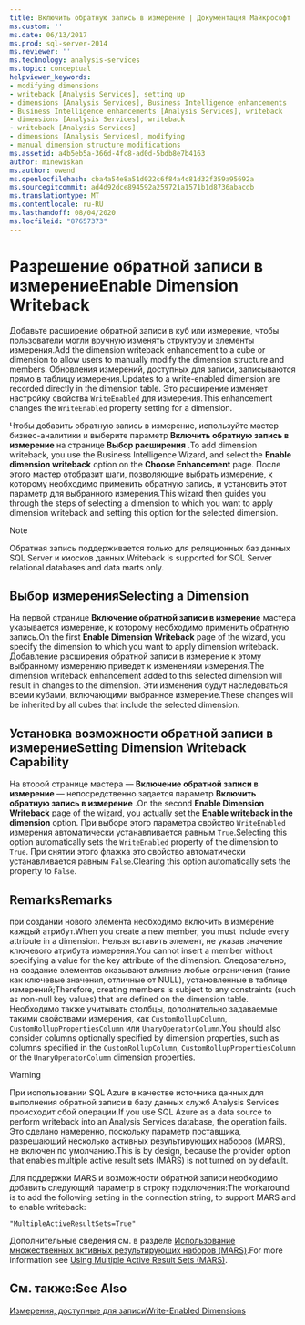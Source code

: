 ```yaml
---
title: Включить обратную запись в измерение | Документация Майкрософт
ms.custom: ''
ms.date: 06/13/2017
ms.prod: sql-server-2014
ms.reviewer: ''
ms.technology: analysis-services
ms.topic: conceptual
helpviewer_keywords:
- modifying dimensions
- writeback [Analysis Services], setting up
- dimensions [Analysis Services], Business Intelligence enhancements
- Business Intelligence enhancements [Analysis Services], writeback
- dimensions [Analysis Services], writeback
- writeback [Analysis Services]
- dimensions [Analysis Services], modifying
- manual dimension structure modifications
ms.assetid: a4b5eb5a-366d-4fc8-ad0d-5bdb8e7b4163
author: minewiskan
ms.author: owend
ms.openlocfilehash: cba4a54e8a51d022c6f84a4c81d32f359a95692a
ms.sourcegitcommit: ad4d92dce894592a259721a1571b1d8736abacdb
ms.translationtype: MT
ms.contentlocale: ru-RU
ms.lasthandoff: 08/04/2020
ms.locfileid: "87657373"
---
```

# <a name="enable-dimension-writeback"></a><span data-ttu-id="fd376-102">Разрешение обратной записи в измерение</span><span class="sxs-lookup"><span data-stu-id="fd376-102">Enable Dimension Writeback</span></span>
  <span data-ttu-id="fd376-103">Добавьте расширение обратной записи в куб или измерение, чтобы пользователи могли вручную изменять структуру и элементы измерения.</span><span class="sxs-lookup"><span data-stu-id="fd376-103">Add the dimension writeback enhancement to a cube or dimension to allow users to manually modify the dimension structure and members.</span></span> <span data-ttu-id="fd376-104">Обновления измерений, доступных для записи, записываются прямо в таблицу измерения.</span><span class="sxs-lookup"><span data-stu-id="fd376-104">Updates to a write-enabled dimension are recorded directly in the dimension table.</span></span> <span data-ttu-id="fd376-105">Это расширение изменяет настройку свойства `WriteEnabled` для измерения.</span><span class="sxs-lookup"><span data-stu-id="fd376-105">This enhancement changes the `WriteEnabled` property setting for a dimension.</span></span>  
  
 <span data-ttu-id="fd376-106">Чтобы добавить обратную запись в измерение, используйте мастер бизнес-аналитики и выберите параметр **Включить обратную запись в измерение** на странице **Выбор расширения** .</span><span class="sxs-lookup"><span data-stu-id="fd376-106">To add dimension writeback, you use the Business Intelligence Wizard, and select the **Enable dimension writeback** option on the **Choose Enhancement** page.</span></span> <span data-ttu-id="fd376-107">После этого мастер отобразит шаги, позволяющие выбрать измерение, к которому необходимо применить обратную запись, и установить этот параметр для выбранного измерения.</span><span class="sxs-lookup"><span data-stu-id="fd376-107">This wizard then guides you through the steps of selecting a dimension to which you want to apply dimension writeback and setting this option for the selected dimension.</span></span>  
  
> [!NOTE]  
>  <span data-ttu-id="fd376-108">Обратная запись поддерживается только для реляционных баз данных SQL Server и киосков данных.</span><span class="sxs-lookup"><span data-stu-id="fd376-108">Writeback is supported for SQL Server relational databases and data marts only.</span></span>  
  
## <a name="selecting-a-dimension"></a><span data-ttu-id="fd376-109">Выбор измерения</span><span class="sxs-lookup"><span data-stu-id="fd376-109">Selecting a Dimension</span></span>  
 <span data-ttu-id="fd376-110">На первой странице **Включение обратной записи в измерение** мастера указывается измерение, к которому необходимо применить обратную запись.</span><span class="sxs-lookup"><span data-stu-id="fd376-110">On the first **Enable Dimension Writeback** page of the wizard, you specify the dimension to which you want to apply dimension writeback.</span></span> <span data-ttu-id="fd376-111">Добавление расширения обратной записи в измерение к этому выбранному измерению приведет к изменениям измерения.</span><span class="sxs-lookup"><span data-stu-id="fd376-111">The dimension writeback enhancement added to this selected dimension will result in changes to the dimension.</span></span> <span data-ttu-id="fd376-112">Эти изменения будут наследоваться всеми кубами, включающими выбранное измерение.</span><span class="sxs-lookup"><span data-stu-id="fd376-112">These changes will be inherited by all cubes that include the selected dimension.</span></span>  
  
## <a name="setting-dimension-writeback-capability"></a><span data-ttu-id="fd376-113">Установка возможности обратной записи в измерение</span><span class="sxs-lookup"><span data-stu-id="fd376-113">Setting Dimension Writeback Capability</span></span>  
 <span data-ttu-id="fd376-114">На второй странице мастера — **Включение обратной записи в измерение** — непосредственно задается параметр **Включить обратную запись в измерение** .</span><span class="sxs-lookup"><span data-stu-id="fd376-114">On the second **Enable Dimension Writeback** page of the wizard, you actually set the **Enable writeback in the dimension** option.</span></span> <span data-ttu-id="fd376-115">При выборе этого параметра свойство `WriteEnabled` измерения автоматически устанавливается равным `True`.</span><span class="sxs-lookup"><span data-stu-id="fd376-115">Selecting this option automatically sets the `WriteEnabled` property of the dimension to `True`.</span></span> <span data-ttu-id="fd376-116">При снятии этого флажка это свойство автоматически устанавливается равным `False`.</span><span class="sxs-lookup"><span data-stu-id="fd376-116">Clearing this option automatically sets the property to `False`.</span></span>  
  
## <a name="remarks"></a><span data-ttu-id="fd376-117">Remarks</span><span class="sxs-lookup"><span data-stu-id="fd376-117">Remarks</span></span>  
 <span data-ttu-id="fd376-118">при создании нового элемента необходимо включить в измерение каждый атрибут.</span><span class="sxs-lookup"><span data-stu-id="fd376-118">When you create a new member, you must include every attribute in a dimension.</span></span> <span data-ttu-id="fd376-119">Нельзя вставить элемент, не указав значение ключевого атрибута измерения.</span><span class="sxs-lookup"><span data-stu-id="fd376-119">You cannot insert a member without specifying a value for the key attribute of the dimension.</span></span> <span data-ttu-id="fd376-120">Следовательно, на создание элементов оказывают влияние любые ограничения (такие как ключевые значения, отличные от NULL), установленные в таблице измерений;</span><span class="sxs-lookup"><span data-stu-id="fd376-120">Therefore, creating members is subject to any constraints (such as non-null key values) that are defined on the dimension table.</span></span> <span data-ttu-id="fd376-121">Необходимо также учитывать столбцы, дополнительно задаваемые такими свойствами измерения, как `CustomRollupColumn`, `CustomRollupPropertiesColumn` или `UnaryOperatorColumn`.</span><span class="sxs-lookup"><span data-stu-id="fd376-121">You should also consider columns optionally specified by dimension properties, such as columns specified in the `CustomRollupColumn`, `CustomRollupPropertiesColumn` or the `UnaryOperatorColumn` dimension properties.</span></span>  
  
> [!WARNING]  
>  <span data-ttu-id="fd376-122">При использовании SQL Azure в качестве источника данных для выполнения обратной записи в базу данных служб Analysis Services происходит сбой операции.</span><span class="sxs-lookup"><span data-stu-id="fd376-122">If you use SQL Azure as a data source to perform writeback into an Analysis Services database, the operation fails.</span></span> <span data-ttu-id="fd376-123">Это сделано намеренно, поскольку параметр поставщика, разрешающий несколько активных результирующих наборов (MARS), не включен по умолчанию.</span><span class="sxs-lookup"><span data-stu-id="fd376-123">This is by design, because the provider option that enables multiple active result sets (MARS) is not turned on by default.</span></span>  
>   
>  <span data-ttu-id="fd376-124">Для поддержки MARS и возможности обратной записи необходимо добавить следующий параметр в строку подключения:</span><span class="sxs-lookup"><span data-stu-id="fd376-124">The workaround is to add the following setting in the connection string, to support MARS and to enable writeback:</span></span>  
>   
>  `"MultipleActiveResultSets=True"`  
>   
>  <span data-ttu-id="fd376-125">Дополнительные сведения см. в разделе [Использование множественных активных результирующих наборов (MARS)](../../relational-databases/native-client/features/using-multiple-active-result-sets-mars.md).</span><span class="sxs-lookup"><span data-stu-id="fd376-125">For more information see [Using Multiple Active Result Sets &#40;MARS&#41;](../../relational-databases/native-client/features/using-multiple-active-result-sets-mars.md).</span></span>  
  
## <a name="see-also"></a><span data-ttu-id="fd376-126">См. также:</span><span class="sxs-lookup"><span data-stu-id="fd376-126">See Also</span></span>  
 [<span data-ttu-id="fd376-127">Измерения, доступные для записи</span><span class="sxs-lookup"><span data-stu-id="fd376-127">Write-Enabled Dimensions</span></span>](../multidimensional-models-olap-logical-dimension-objects/write-enabled-dimensions.md)  
  
  

